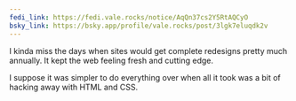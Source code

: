 ```yaml
---
fedi_link: https://fedi.vale.rocks/notice/AqQn37cs2Y5RtAQCyO
bsky_link: https://bsky.app/profile/vale.rocks/post/3lgk7eluqdk2v
---
```


I kinda miss the days when sites would get complete redesigns pretty much annually. It kept the web feeling fresh and cutting edge.

I suppose it was simpler to do everything over when all it took was a bit of hacking away with HTML and CSS.
